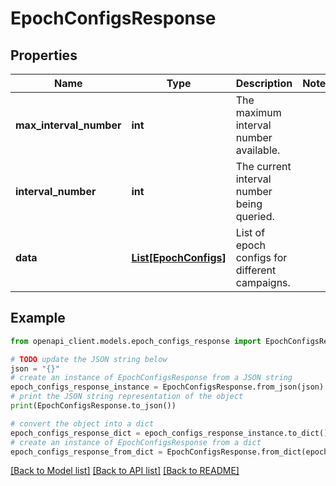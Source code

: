 # EpochConfigsResponse


## Properties

Name | Type | Description | Notes
------------ | ------------- | ------------- | -------------
**max_interval_number** | **int** | The maximum interval number available. | 
**interval_number** | **int** | The current interval number being queried. | 
**data** | [**List[EpochConfigs]**](EpochConfigs.md) | List of epoch configs for different campaigns. | 

## Example

```python
from openapi_client.models.epoch_configs_response import EpochConfigsResponse

# TODO update the JSON string below
json = "{}"
# create an instance of EpochConfigsResponse from a JSON string
epoch_configs_response_instance = EpochConfigsResponse.from_json(json)
# print the JSON string representation of the object
print(EpochConfigsResponse.to_json())

# convert the object into a dict
epoch_configs_response_dict = epoch_configs_response_instance.to_dict()
# create an instance of EpochConfigsResponse from a dict
epoch_configs_response_from_dict = EpochConfigsResponse.from_dict(epoch_configs_response_dict)
```
[[Back to Model list]](../README.md#documentation-for-models) [[Back to API list]](../README.md#documentation-for-api-endpoints) [[Back to README]](../README.md)


